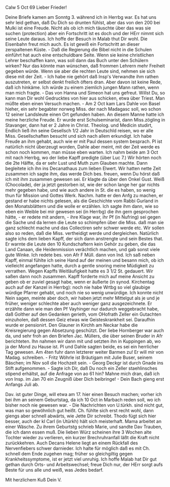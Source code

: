  Calw 5 Oct 69
Lieber Frieder!

Deine Briefe kamen am Sonntg 3. während ich in Herrbg war. Es hat uns sehr leid gethan, daß Du Dich so drunten fühlst, aber das von den 200 bei Mulki ist eine Freude. Nicht als ob ich mich täuschte über das was sie suchen (protection) aber ein Fortschritt ist es doch und der HErr nimmt sich seine Leute daraus. Ich hoffe der Besuch in Malab thut Dir wohl. Die Eisenbahn freut mich auch. Es ist gewiß ein Fortschritt an dieser zerspaltenen Küste. - Daß die Regierung die Bibel nicht in die Schulen einführt hat auch eine entschuldbare Seite. Wenn sie keine christlichen Lehrer beschaffen kann, was soll dann das Buch unter den Schülern wirken? Nur das könnte man wünschen, daß frommen Lehrern mehr Freiheit gegeben würde. Wenn sie aber die rechten Leute sind, nehmen sie sich diese mit der Zeit. - Ich habe nie gehört daß Insp's Verwandte ihm rathen auszutreten, er selbst denkt freilich öfters dran. Aber davon ist keine Rede, daß ich hinkäme. Ich würde zu einem ziemlich jungen Mann rathen, wenn man mich fragte. - Das von Hanna und Simeon hat uns gefreut. Willst Du, so kann man Dir wohl Gedrucktes von hier aus schicken, etwa über Triest. Man müßte eben einen Versuch machen. - Am 2 Oct kam Lars Dahle von Basel hieher, ein sehr begabter norweg Miss. der nach Madagasc soll, wo schon 12 seiner Landsleute einen Ort gefunden haben. An diesem Manne hatte ich meine herzliche Freude. Er wurde erst Schulseminarist, dann Miss.zögling in Stavanger, dann hat er 2 Jahre in Christ. Theolog. und Medicin studirt, Endlich ließ ihn seine Gesellsch 1/2 Jahr in Deutschld reisen, wo er alle Miss. Gesellschaften besucht und sich nach allem erkundigt. Ich habe Freude an ihm gehabt, auch wie er mit Paul dessen system besprach. Pl ist natürlich nicht überzeugt worden, Dahle aber meint, mit der Zeit werde es schon noch kommen, man müsse eben warten. Ich nahm beide am 3 Oct mit nach Herrbg, wo der liebe Kapff predigte (über Luc 7.) Wir hörten noch die 2te Hälfte, da er sehr Lust und Muth zum Glauben machte. Dann begleitete ich ihn ins Decanathaus zum lieben Elwert. Wir hatten nette Zeit zusammen ich sagte ihm, das werde Dich bes. freuen, wenn Du hörst daß ich mit ihm zusammen gewesen sei. Er klagte da über den Onkel Gust. Weiß (Chocolade), der ja jetzt gestorben ist, wie der schon lange her gar nichts mehr gegeben habe, und wie auch andere in St. die es haben, so wenig thun für Mission und Gottes Werk. Nachm. hatte er den Anfg zu machen, er gestand er habe nichts gelesen, als die Geschichte vom Rabbi Gurland in den Monatsblättern und die wolle er erzählen. Ich sagte ihm dann, wie so eben ein Weible bei mir gewesen sei (in Herrbg) die ihn gern gesprochen hätte, - er redete mit andern, - ihre Klage war, ihr Pf (in Nufring) sei gegen die Sache und da lernen die Leute so schimpfen über die Miss. daß man sie ganz schlecht mache und das Collectiren sehr schwer werde etc. Wir sollen also so reden, daß die Miss. vertheidigt werde und dergleichen. Natürlich sagte ichs dem lieben Kapff, der sich dann anstrengte und sein Bestes that. Er warnte die Leute den 10 Kundschaftern kein Gehör zu geben, die das Land Canaan, die Heidenmission verächtlich machen, und gab sonst viele gute Winke. Ich redete bes. von Afr F Müll. dann von Ind. Ich saß neben Kapff, einmal fühlte ich seine Hand auf der meinen und besann mich, ob ich vielleicht angefangen hatte, durch a gentle snoring meine Müdigkeit zu verrathen. Wegen Kapffs Weitläufigkeit hatte es 3 1/2 St. gedauert. Wir saßen dann noch zusammen. Kapff forderte mich auf meine Ansicht zu geben ob er zuviel gesagt habe, wenn er äußerte (in synod. Kirchentag auch auf der Kanzel in Herrbg): noch nie habe Wrtbg so viel glaubige würdige Pfarrer gehabt, und noch nie so wenig unwürdige. Ich konnte nicht Nein sagen, meinte aber doch, wir haben jetzt mehr Mittelgut als je und je früher, weniger schlechte aber auch weniger ganz ausgezeichnete. Er erzählte dann wie man den Pf Vayhinger nur dadurch weggebracht habe, daß Golther auf den Gedanken gerieth, vom OHofrath Zeller ein Gutachten einzuholen, daß dessen Geiz etwas wie Geisteskrankheit sei. Daraufhin wurde er pensionirt. Den Glauner in Kirchh am Neckar habe die Kreisregierung gegen Absetzung geschützt. Der liebe Hornberger war auch da, und sehr froh an den Briefen Jac. Müllers, die über seinen Bruder in Afr berichteten. Ihn nahmen wir dann mit und setzten ihn in Kuppingen ab, wo ja der Mond zu Hause ist. Pl und Dahle sagten beide, es sei ein herrlicher Tag gewesen. Am 4ten fuhr dann letzterer weiter Barmen zu! Er will mir von Madag. schreiben. - Fritz Wöhrle ist Bräutigam mit Julie Buser, seinem Bäschen; im Nov soll die Hochzeit sein. - Georg Deckgr ist durch Gnade ins Stift aufgenommen. - Sagte ich Dir, daß Du noch ein Zeller staehlinsches stipend erhältst, auf die Anfrage von ao 61 hin? Mahne mich dran, daß ich von Insp. im Jan 70 ein Zeugniß über Dich beibringe! - Dein Bach gieng erst Anfangs Juli ab.

Dav. ist guter Dinge, will etwa am 17. hier einen Besuch machen; vorher ich bei ihm an seinem Geburtstag, da ich 10 Oct in Marbach reden soll, wo ich bisher noch nie gewesen war. - Die Nachrichten von U.türkh. sind nicht gut, was man so gewöhnlich gut heißt. Ch. fühlte sich erst recht wohl, dann giengs aber schnell abwärts, wie Jette Dir schreibt. Thodo fügt sich hier besser, auch der kl Carl (in Utürkh) hält sich meisterhaft. Mama arbeitet an einer Wäsche. Zu ihrem Geburtstg schrieb Marie, und sandte Dav Trauben, die ich dann essen muß. Die lieben Würz scheinen ihre 3 Wochen alte Tochter wieder zu verlieren, ein kurzer Brechruhranfall läßt die Kraft nicht zurückkehren. Auch Decans Helene liegt an einem Rückfall des Nervenfiebers schwer darnieder. Ich halte für möglich daß es mit Ch. schnell dem Ende zugehen mag; früher so gleichgiltig gegen Krankheitssymptome, ist er jetzt viel unruhig. Ich hoffe Malab hat Dir gut gethan durch Orts- und Arbeitswechsel; freue Dich nur, der HErr sorgt aufs Beste für uns alle und weiß, was Jedes bedarf.

 Mit herzlichem Kuß
 Dein V.
